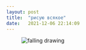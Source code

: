 ```yaml
---
layout: post
title:  "рисую всякое"
date:   2021-12-06 22:14:09
---
```

<figure>
  <img src="{{ site.url }}/assets/images/falling.jpg" alt = "falling drawing">
</figure>
